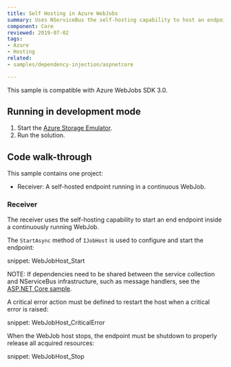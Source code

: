 ```yaml
---
title: Self Hosting in Azure WebJobs
summary: Uses NServiceBus the self-hosting capability to host an endpoint in an Azure WebJob.
component: Core
reviewed: 2019-07-02
tags:
- Azure
- Hosting
related:
- samples/dependency-injection/aspnetcore

---
```


This sample is compatible with Azure WebJobs SDK 3.0.

## Running in development mode

 1. Start the [Azure Storage Emulator](https://docs.microsoft.com/en-us/azure/storage/storage-use-emulator).
 1. Run the solution.

## Code walk-through

This sample contains one project:

- Receiver: A self-hosted endpoint running in a continuous WebJob.

### Receiver

The receiver uses the self-hosting capability to start an end endpoint inside a continuously running WebJob.

The `StartAsync` method of `IJobHost` is used to configure and start the endpoint:

snippet: WebJobHost_Start

NOTE: If dependencies need to be shared between the service collection and NServiceBus infrastructure, such as message handlers, see the [ASP.NET Core sample](samples/dependency-injection/aspnetcore/).

A critical error action must be defined to restart the host when a critical error is raised:

snippet: WebJobHost_CriticalError

When the WebJob host stops, the endpoint must be shutdown to properly release all acquired resources:

snippet: WebJobHost_Stop
